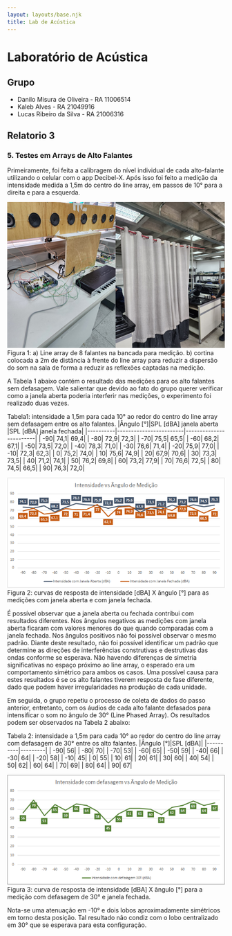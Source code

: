```yaml
---
layout: layouts/base.njk
title: Lab de Acústica
---
```


# Laboratório de Acústica

## Grupo

- Danilo Misura de Oliveira - RA 11006514
- Kaleb Alves - RA 21049916
- Lucas Ribeiro da Silva - RA 21006316

## Relatorio 3

### 5. Testes em Arrays de Alto Falantes

Primeiramente, foi feita a calibragem do nível individual de cada alto-falante utilizando o celular com o app Decibel-X. Após isso foi feito a medição da intensidade medida a 1,5m do centro do line array, em passos de 10° para a direita e para a esquerda.

![Figura 1](./fotos/lab3/fig1.png)
Figura 1: a) Line array de 8 falantes na bancada para medição. b) cortina colocada a 2m de distância à frente do line array para reduzir a dispersão do som na sala de forma a reduzir as reflexões captadas na medição.

A Tabela 1 abaixo contém o resultado das medições para os alto falantes sem defasagem. Vale salientar que devido ao fato do grupo querer verificar como a janela aberta poderia interferir nas medições, o experimento foi realizado duas vezes.

Tabela1: intensidade a 1,5m para cada 10° ao redor do centro do line array sem defasagem entre os alto falantes.
|Ângulo [°]|SPL [dBA] janela aberta |SPL [dBA] janela fechada|
|----------|------------------------|------------------------|
|       -90|                    74,1|                    69,4|
|       -80|                    72,9|                    72,3|
|       -70|                    75,5|                    65,5|
|       -60|                    68,2|                    67,1|
|       -50|                    73,5|                    72,0|
|       -40|                    78,3|                    71,0|
|       -30|                    76,6|                    71,4|
|       -20|                    75,9|                    77,0|
|       -10|                    72,3|                    62,3|
|         0|                    75,2|                    74,0|
|        10|                    75,6|                    74,9|
|        20|                    67,9|                    70,6|
|        30|                    73,3|                    73,5|
|        40|                    71,2|                    74,1|
|        50|                    76,2|                    69,8|
|        60|                    73,2|                    77,9|
|        70|                    76,6|                    72,5|
|        80|                    74,5|                    66,5|
|        90|                    76,3|                    72,0|

![Figura 2](./fotos/lab3/fig2.png)
Figura 2: curvas de resposta de intensidade [dBA] X ângulo [°] para as medições com janela aberta e com janela fechada.

É possível observar que a janela aberta ou fechada contribui com resultados diferentes. Nos ângulos negativos as medições com janela aberta ficaram com valores menores do que quando comparadas com a janela fechada. Nos ângulos positivos não foi possível observar o mesmo padrão.
Diante deste resultado, não foi possível identificar um padrão que determine as direções de interferências construtivas e destrutivas das ondas conforme se esperava. Não havendo diferenças de simetria significativas no espaço próximo ao line array, o esperado era um comportamento simétrico para ambos os casos. Uma possível causa para estes resultados é se os alto falantes tiverem resposta de fase diferente, dado que podem haver irregularidades na produção de cada unidade.

Em seguida, o grupo repetiu o processo de coleta de dados do passo anterior, entretanto, com os áudios de cada alto falante defasados para intensificar o som no ângulo de 30° (Line Phased Array). Os resultados podem ser observados na Tabela 2 abaixo:

Tabela 2: intensidade a 1,5m para cada 10° ao redor do centro do line array com defasagem de 30° entre os alto falantes.
|Ângulo [°]|SPL [dBA]|
|----------|---------|
|       -90|       56|
|       -80|       70|
|       -70|       53|
|       -60|       65|
|       -50|       59|
|       -40|       66|
|       -30|       64|
|       -20|       58|
|       -10|       45|
|         0|       55|
|        10|       61|
|        20|       61|
|        30|       60|
|        40|       54|
|        50|       62|
|        60|       64|
|        70|       69|
|        80|       64|
|        90|       67|

![Figura 3](./fotos/lab3/fig3.png)
Figura 3: curva de resposta de intensidade [dBA] X ângulo [°] para a medição com defasagem de 30° e janela fechada.

Nota-se uma atenuação em -10° e dois lobos aproximadamente simétricos em torno desta posição. Tal resultado não condiz com o lobo centralizado em 30° que se esperava para esta configuração.

